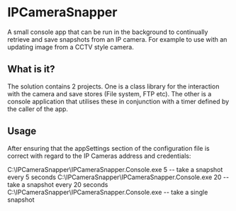 # IPCameraSnapper
A small console app that can be run in the background to continually retrieve and save snapshots from an IP camera.  For example to use with an updating image from a CCTV style camera.

## What is it?
The solution contains 2 projects.  One is a class library for the interaction with the camera and save stores (File system, FTP etc).  The other is a console application that utilises these in conjunction with a timer defined by the caller of the app.

## Usage
After ensuring that the appSettings section of the configuration file is correct with regard to the IP Cameras address and credentials:

C:\IPCameraSnapper\IPCameraSnapper.Console.exe 5 -- take a snapshot every 5 seconds
C:\IPCameraSnapper\IPCameraSnapper.Console.exe 20 -- take a snapshot every 20 seconds
C:\IPCameraSnapper\IPCameraSnapper.Console.exe -- take a single snapshot